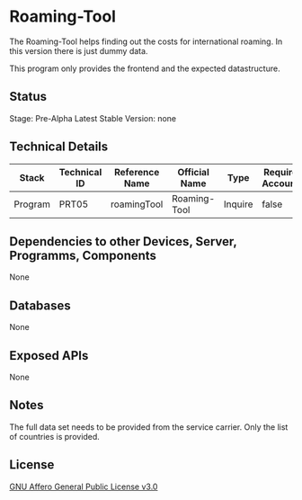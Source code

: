 # Roaming-Tool

The Roaming-Tool helps finding out the costs for international roaming. In this version there is just dummy data.

This program only provides the frontend and the expected datastructure.

## Status

Stage: Pre-Alpha
Latest Stable Version: none

## Technical Details

| Stack   | Technical ID | Reference Name | Official Name | Type    | Requires Accounts | Technology    |
| ------- | ------------ | -------------- | ------------- | ------- | ----------------- | ------------- |
| Program | PRT05        | roamingTool    | Roaming-Tool  | Inquire | false             | Ionic/Angular |

## Dependencies to other Devices, Server, Programms, Components

None

## Databases

None

## Exposed APIs

None

## Notes

The full data set needs to be provided from the service carrier. Only the list of countries is provided.

## License

[GNU Affero General Public License v3.0](https://github.com/code-null/roamingTool/blob/main/LICENSE)
